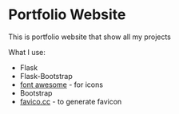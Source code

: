 # Portfolio Website

This is portfolio website that show all my projects

What I use:
- Flask
- Flask-Bootstrap
- [font awesome](https://fontawesome.com/) - for icons
- Bootstrap
- [favico.cc](https://www.favicon.cc/) - to generate favicon